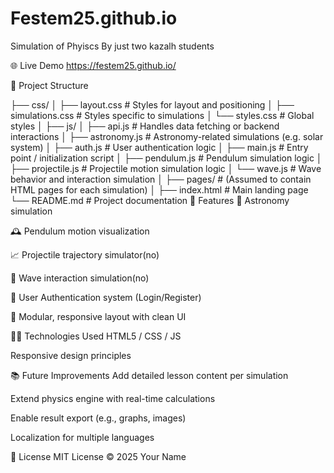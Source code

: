 # Festem25.github.io
Simulation of Phyiscs
By just two kazalh students

🌐 Live Demo
https://festem25.github.io/

📁 Project Structure

├── css/
│   ├── layout.css          # Styles for layout and positioning
│   ├── simulations.css     # Styles specific to simulations
│   └── styles.css          # Global styles
│
├── js/
│   ├── api.js              # Handles data fetching or backend interactions
│   ├── astronomy.js        # Astronomy-related simulations (e.g. solar system)
│   ├── auth.js             # User authentication logic
│   ├── main.js             # Entry point / initialization script
│   ├── pendulum.js         # Pendulum simulation logic
│   ├── projectile.js       # Projectile motion simulation logic
│   └── wave.js             # Wave behavior and interaction simulation
│
├── pages/                  # (Assumed to contain HTML pages for each simulation)
│
├── index.html              # Main landing page
└── README.md               # Project documentation
🚀 Features
🌌 Astronomy simulation

🕰️ Pendulum motion visualization

📈 Projectile trajectory simulator(no)

🌊 Wave interaction simulation(no)

🔐 User Authentication system (Login/Register)

🎨 Modular, responsive layout with clean UI

🧑‍💻 Technologies Used
HTML5 / CSS / JS

Responsive design principles

📚 Future Improvements
Add detailed lesson content per simulation

Extend physics engine with real-time calculations

Enable result export (e.g., graphs, images)

Localization for multiple languages

📄 License
MIT License © 2025 Your Name


